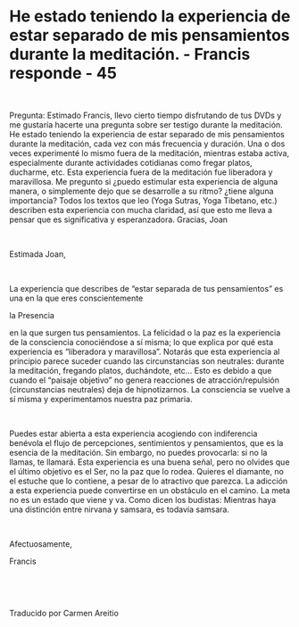# He estado teniendo la experiencia de estar separado de mis pensamientos durante la meditación. - Francis responde - 45


&nbsp; 




Pregunta: Estimado Francis, llevo cierto tiempo disfrutando de tus DVDs y me gustar&iacute;a hacerte una pregunta sobre ser testigo durante la meditaci&oacute;n. He estado teniendo la experiencia de estar separado de mis pensamientos durante la meditaci&oacute;n, cada vez con m&aacute;s frecuencia y duraci&oacute;n. Una o dos veces experiment&eacute; lo mismo fuera de la meditaci&oacute;n, mientras estaba activa, especialmente durante actividades cotidianas como fregar platos, ducharme, etc. Esta experiencia fuera de la meditaci&oacute;n fue liberadora y maravillosa. Me pregunto si &iquest;puedo estimular esta experiencia de alguna manera, o simplemente dejo que se desarrolle a su ritmo? &iquest;tiene alguna importancia? Todos los textos que leo (Yoga Sutras, Yoga Tibetano, etc.) describen esta experiencia con mucha claridad, as&iacute; que esto me lleva a pensar que es significativa y esperanzadora. Gracias, Joan






&nbsp;






Estimada Joan,






&nbsp;






La experiencia que describes de &ldquo;estar separada de tus pensamientos&rdquo; es una en la que eres conscientemente 





la Presencia





 en la que surgen tus pensamientos. La felicidad o la paz es la experiencia de la consciencia conoci&eacute;ndose a s&iacute; misma; lo que explica por qu&eacute; esta experiencia es &ldquo;liberadora y maravillosa&rdquo;. Notar&aacute;s que esta experiencia al principio parece suceder cuando las circunstancias son neutrales: durante la meditaci&oacute;n, fregando platos, duch&aacute;ndote, etc&hellip; Esto es debido a que cuando el &ldquo;paisaje objetivo&rdquo; no genera reacciones de atracci&oacute;n/repulsi&oacute;n (circunstancias neutrales) deja de hipnotizarnos. La consciencia se vuelve a s&iacute; misma y experimentamos nuestra paz primaria.






&nbsp;






Puedes estar abierta a esta experiencia acogiendo con indiferencia ben&eacute;vola el flujo de percepciones, sentimientos y pensamientos, que es la esencia de la meditaci&oacute;n. Sin embargo, no puedes provocarla: si no la llamas, te llamar&aacute;. Esta experiencia es una buena se&ntilde;al, pero no olvides que el &uacute;ltimo objetivo es el Ser, no la paz que lo rodea. Quieres el diamante, no el estuche que lo contiene, a pesar de lo atractivo que parezca. La adicci&oacute;n a esta experiencia puede convertirse en un obst&aacute;culo en el camino. La meta no es un estado que viene y va. Como dicen los budistas: Mientras haya una distinci&oacute;n entre nirvana y samsara, es todav&iacute;a samsara. 






&nbsp;






Afectuosamente, 





Francis






&nbsp;







&nbsp;






Traducido por Carmen Areitio






